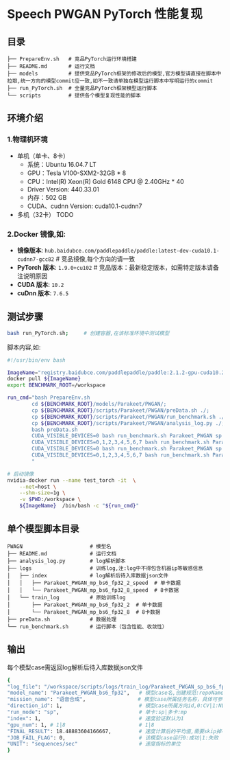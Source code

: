 # Speech PWGAN PyTorch 性能复现
## 目录 
```
├── PrepareEnv.sh   # 竞品PyTorch运行环境搭建  
├── README.md       # 运行文档  
├── models          # 提供竞品PyTorch框架的修改后的模型,官方模型请直接在脚本中拉取,统一方向的模型commit应一致,如不一致请单独在模型运行脚本中写明运行的commit  
├── run_PyTorch.sh  # 全量竞品PyTorch框架模型运行脚本  
└── scripts         # 提供各个模型复现性能的脚本  
```
## 环境介绍
### 1.物理机环境
- 单机（单卡、8卡）
  - 系统：Ubuntu 16.04.7 LT
  - GPU：Tesla V100-SXM2-32GB * 8
  - CPU：Intel(R) Xeon(R) Gold 6148 CPU @ 2.40GHz * 40
  - Driver Version: 440.33.01
  - 内存：502 GB
  - CUDA、cudnn Version: cuda10.1-cudnn7
- 多机（32卡） TODO
### 2.Docker 镜像,如:
- **镜像版本**: `hub.baidubce.com/paddlepaddle/paddle:latest-dev-cuda10.1-cudnn7-gcc82`   # 竞品镜像,每个方向的请一致
- **PyTorch 版本**: `1.9.0+cu102`  # 竞品版本：最新稳定版本，如需特定版本请备注说明原因  
- **CUDA 版本**: `10.2`
- **cuDnn 版本**: `7.6.5`

## 测试步骤
```bash
bash run_PyTorch.sh;     # 创建容器,在该标准环境中测试模型   
```
脚本内容,如:
```bash
#!/usr/bin/env bash

ImageName="registry.baidubce.com/paddlepaddle/paddle:2.1.2-gpu-cuda10.2-cudnn7";
docker pull ${ImageName}
export BENCHMARK_ROOT=/workspace

run_cmd="bash PrepareEnv.sh
        cd ${BENCHMARK_ROOT}/models/Parakeet/PWGAN/;
        cp ${BENCHMARK_ROOT}/scripts/Parakeet/PWGAN/preData.sh ./;
        cp ${BENCHMARK_ROOT}/scripts/Parakeet/PWGAN/run_benchmark.sh ./;
        cp ${BENCHMARK_ROOT}/scripts/Parakeet/PWGAN/analysis_log.py ./;
        bash preData.sh
        CUDA_VISIBLE_DEVICES=0 bash run_benchmark.sh Parakeet_PWGAN sp fp32 6 100 3;
        CUDA_VISIBLE_DEVICES=0,1,2,3,4,5,6,7 bash run_benchmark.sh Parakeet_PWGAN mp fp32 6 100 3;
        CUDA_VISIBLE_DEVICES=0 bash run_benchmark.sh Parakeet_PWGAN sp fp32 26 100 3;
        CUDA_VISIBLE_DEVICES=0,1,2,3,4,5,6,7 bash run_benchmark.sh Parakeet_PWGAN mp fp32 26 100 3;
        "

# 启动镜像
nvidia-docker run --name test_torch -it  \
    --net=host \
    --shm-size=1g \
    -v $PWD:/workspace \
    ${ImageName}  /bin/bash -c "${run_cmd}"

```

## 单个模型脚本目录
```text
PWAGN                      # 模型名  
├── README.md              # 运行文档  
├── analysis_log.py        # log解析脚本
├── logs                   # 训练log,注:log中不得包含机器ip等敏感信息  
│   ├── index              # log解析后待入库数据json文件   
│   │   ├── Parakeet_PWGAN_mp_bs6_fp32_2_speed  # 单卡数据  
│   │   └── Parakeet_PWGAN_mp_bs6_fp32_8_speed  # 8卡数据  
│   └── train_log          # 原始训练log  
│       ├── Parakeet_PWGAN_mp_bs6_fp32_2  # 单卡数据
│       └── Parakeet_PWGAN_mp_bs6_fp32_8  # 8卡数据
├── preData.sh             # 数据处理  
└── run_benchmark.sh       # 运行脚本（包含性能、收敛性）  
```

## 输出

每个模型case需返回log解析后待入库数据json文件

```bash
{
"log_file": "/workspace/scripts/logs/train_log/Parakeet_PWGAN_sp_bs6_fp32_1",  # log 目录
"model_name": "Parakeet_PWGAN_bs6_fp32",   # 模型case名,创建规范:repoName_模型名_bs${bs_item}_${fp_item} 如:clas_MobileNetv1_bs32_fp32 
"mission_name": "语音合成",                 # 模型case所属任务名称，具体可参考scripts/config.ini 
"direction_id": 1,                         # 模型case所属方向id,0:CV|1:NLP|2:Rec 具体可参考benchmark/scripts/config.ini
"run_mode": "sp",                          # 单卡:sp|多卡:mp
"index": 1,                                # 速度验证默认为1
"gpu_num": 1, # 1|8                        # 1|8
"FINAL_RESULT": 18.48883604166667,         # 速度计算后的平均值,需要skip掉不稳定的前几步值
"JOB_FAIL_FLAG": 0,                        # 该模型case运行0:成功|1:失败
"UNIT": "sequences/sec"                    # 速度指标的单位 
}
```




